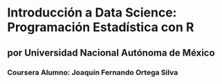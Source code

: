 # Introducción a Data Science: Programación Estadística con R
## por Universidad Nacional Autónoma de México
### Coursera Alumno: Joaquín Fernando Ortega Silva

